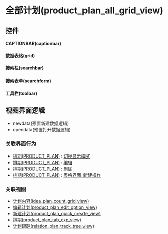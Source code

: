 # 全部计划(product_plan_all_grid_view)  <!-- {docsify-ignore-all} -->



## 控件
#### CAPTIONBAR(captionbar)
#### 数据表格(grid)
#### 搜索栏(searchbar)
#### 搜索表单(searchform)
#### 工具栏(toolbar)

## 视图界面逻辑
  * newdata(预置新建数据逻辑)
  * opendata(预置打开数据逻辑)


### 关联界面行为
  * [排期(PRODUCT_PLAN)](module/ProdMgmt/product_plan) : [切换显示模式](module/ProdMgmt/product_plan#界面行为)
  * [排期(PRODUCT_PLAN)](module/ProdMgmt/product_plan) : [编辑](module/ProdMgmt/product_plan#界面行为)
  * [排期(PRODUCT_PLAN)](module/ProdMgmt/product_plan) : [删除](module/ProdMgmt/product_plan#界面行为)
  * [排期(PRODUCT_PLAN)](module/ProdMgmt/product_plan) : [表格界面_新建操作](module/ProdMgmt/product_plan#界面行为)

### 关联视图
  * [计划内容(idea_plan_count_grid_view)](app/view/idea_plan_count_grid_view)
  * [编辑计划(product_plan_edit_option_view)](app/view/product_plan_edit_option_view)
  * [新建计划(product_plan_quick_create_view)](app/view/product_plan_quick_create_view)
  * [排期(product_plan_tab_exp_view)](app/view/product_plan_tab_exp_view)
  * [计划跟踪(relation_plan_track_tree_view)](app/view/relation_plan_track_tree_view)

<script>
 const { createApp } = Vue
  createApp({
    data() {
      return {

      }
    }
  }).use(ElementPlus).mount('#app')
</script>